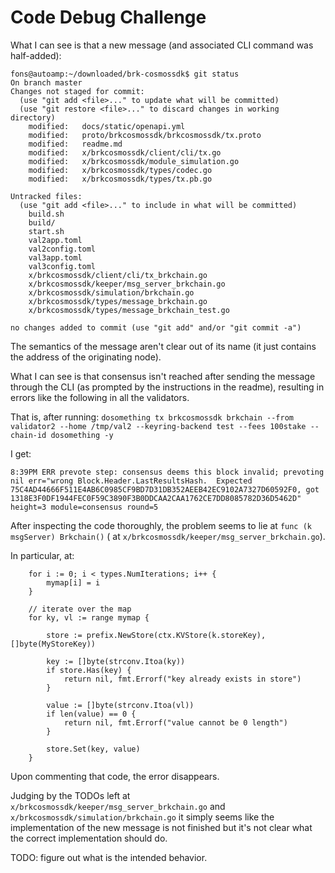 # Code Debug Challenge

What I can see is that a new message (and associated CLI command was half-added):

```
fons@autoamp:~/downloaded/brk-cosmossdk$ git status
On branch master
Changes not staged for commit:
  (use "git add <file>..." to update what will be committed)
  (use "git restore <file>..." to discard changes in working directory)
	modified:   docs/static/openapi.yml
	modified:   proto/brkcosmossdk/brkcosmossdk/tx.proto
	modified:   readme.md
	modified:   x/brkcosmossdk/client/cli/tx.go
	modified:   x/brkcosmossdk/module_simulation.go
	modified:   x/brkcosmossdk/types/codec.go
	modified:   x/brkcosmossdk/types/tx.pb.go

Untracked files:
  (use "git add <file>..." to include in what will be committed)
	build.sh
	build/
	start.sh
	val2app.toml
	val2config.toml
	val3app.toml
	val3config.toml
	x/brkcosmossdk/client/cli/tx_brkchain.go
	x/brkcosmossdk/keeper/msg_server_brkchain.go
	x/brkcosmossdk/simulation/brkchain.go
	x/brkcosmossdk/types/message_brkchain.go
	x/brkcosmossdk/types/message_brkchain_test.go

no changes added to commit (use "git add" and/or "git commit -a")
```

The semantics of the message aren't clear out of its name (it just contains the address of the originating node).

What I can see is that consensus isn't reached after sending the message through the CLI 
(as prompted by the instructions in the readme), resulting in errors like the following in all the validators.

That is, after running: `dosomething tx brkcosmossdk brkchain --from validator2 --home /tmp/val2 --keyring-backend test --fees 100stake --chain-id dosomething -y` 

I get:

```
8:39PM ERR prevote step: consensus deems this block invalid; prevoting nil err="wrong Block.Header.LastResultsHash.  Expected 75C4AD44666F511E4AB6C0985CF9BD7D31DB352AEEB42EC9102A7327D60592F0, got 1318E3F0DF1944FEC0F59C3890F3B0DDCAA2CAA1762CE7DD8085782D36D5462D" height=3 module=consensus round=5
```

After inspecting the code thoroughly, the problem seems to lie at `func (k msgServer) Brkchain()` ( at `x/brkcosmossdk/keeper/msg_server_brkchain.go`).

In particular, at:

```
	for i := 0; i < types.NumIterations; i++ {
		mymap[i] = i
	}

	// iterate over the map
	for ky, vl := range mymap {

		store := prefix.NewStore(ctx.KVStore(k.storeKey), []byte(MyStoreKey))

		key := []byte(strconv.Itoa(ky))
		if store.Has(key) {
			return nil, fmt.Errorf("key already exists in store")
		}

		value := []byte(strconv.Itoa(vl))
		if len(value) == 0 {
			return nil, fmt.Errorf("value cannot be 0 length")
		}

		store.Set(key, value)
	}
```

Upon commenting that code, the error disappears.

Judging by the TODOs left at `x/brkcosmossdk/keeper/msg_server_brkchain.go` and `x/brkcosmossdk/simulation/brkchain.go`
it simply seems like the implementation of the new message is not finished but it's not clear what the correct 
implementation should do.

TODO: figure out what is the intended behavior.





